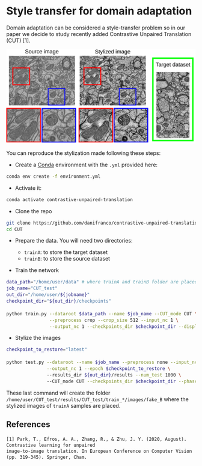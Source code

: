 # Style transfer for domain adaptation

Domain adaptation can be considered a style-transfer problem so in our paper we decide to study recently added Contrastive Unpaired Translation (CUT) [1].

<img src="./img/cut_view.png" width="600"></a>

You can reproduce the stylization made following these steps:

- Create a [Conda](https://docs.conda.io/projects/conda/en/latest/index.html) environment with the `.yml` provided here:

```Bash
conda env create -f environment.yml
```

- Activate it:

```Bash
conda activate contrastive-unpaired-translation                                                                         
```

- Clone the repo

```Bash
git clone https://github.com/danifranco/contrastive-unpaired-translation.git CUT
cd CUT
```

- Prepare the data. You will need two directories:

    - `trainA`: to store the target dataset
    - `trainB`: to store the source dataset

- Train the network
```Bash
data_path="/home/user/data" # where trainA and trainB folder are placed
job_name="CUT_test"                                                                                                      
out_dir="/home/user/${jobname}"
checkpoint_dir="${out_dir}/checkpoints"

python train.py --dataroot $data_path --name $job_name --CUT_mode CUT \
                --preprocess crop --crop_size 512 --input_nc 1 \
                --output_nc 1 --checkpoints_dir $checkpoint_dir --display_id 0 
```

- Stylize the images
```Bash
checkpoint_to_restore="latest"

python test.py --dataroot --name $job_name --preprocess none --input_nc 1 \
               --output_nc 1 --epoch $checkpoint_to_restore \                               
               --results_dir ${out_dir}/results --num_test 1000 \                                           
               --CUT_mode CUT --checkpoints_dir $checkpoint_dir --phase train 
```
These last command will create the folder ``/home/user/CUT_test/results/CUT_test/train_*/images/fake_B``
where the stylized images of `trainA` samples are placed. 

## References

```
[1] Park, T., Efros, A. A., Zhang, R., & Zhu, J. Y. (2020, August). Contrastive learning for unpaired
image-to-image translation. In European Conference on Computer Vision (pp. 319-345). Springer, Cham.
```
